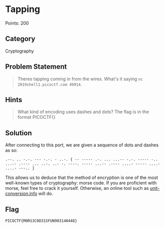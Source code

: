 # Tapping
Points: 200
## Category
Cryptography
## Problem Statement
> Theres tapping coming in from the wires. What's it saying `nc 2019shell1.picoctf.com 49914`.
## Hints
> What kind of encoding uses dashes and dots?
> The flag is in the format PICOCTF{}
## Solution
After connecting to this port, we are given a sequence of dots and dashes as so:
```
.--. .. -.-. --- -.-. - ..-. { -- ----- .-. ... ...-- -.-. ----- -.. ...-- .---- ... ..-. ..- -. ----. ----- ...-- .---- ....- ----- ....- ....- ---.. } 
```
This allows us to deduce that the method of encryption is one of the most well-known types of cryptography: morse code. If you are proficient with morse, feel free to crack it yourself. Otherwise, an online tool such as [unit-conversion.info](http://www.unit-conversion.info/texttools/morse-code/) will do.
## Flag
`PICOCTF{M0RS3C0D31SFUN903140448}`